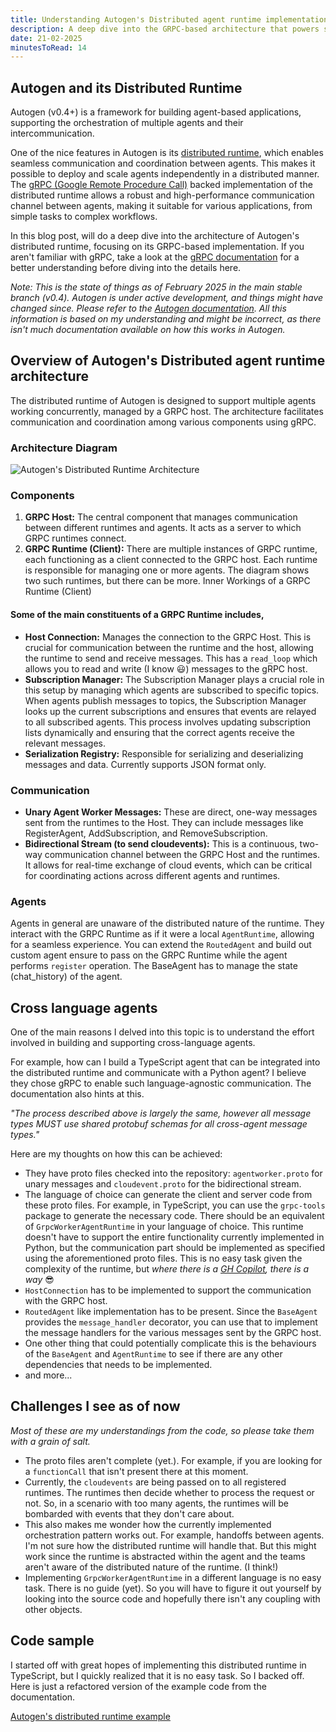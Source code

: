 ```yaml
---
title: Understanding Autogen's Distributed agent runtime implementation.
description: A deep dive into the GRPC-based architecture that powers seamless agent coordination and communication in Autogen.
date: 21-02-2025
minutesToRead: 14
---
```


## Autogen and its Distributed Runtime

Autogen (v0.4+) is a framework for building agent-based applications, supporting the orchestration of multiple agents and their intercommunication.

One of the nice features in Autogen is its [distributed runtime](https://microsoft.github.io/autogen/stable/user-guide/core-user-guide/framework/distributed-agent-runtime.html), which enables seamless communication and coordination between agents. This makes it possible to deploy and scale agents independently in a distributed manner. The [gRPC (Google Remote Procedure Call)](https://grpc.io) backed implementation of the distributed runtime allows a robust and high-performance communication channel between agents, making it suitable for various applications, from simple tasks to complex workflows.

In this blog post, will do a deep dive into the architecture of Autogen's distributed runtime, focusing on its GRPC-based implementation. If you aren't familiar with gRPC, take a look at the [gRPC documentation](https://grpc.io/docs/what-is-grpc/introduction/) for a better understanding before diving into the details here.

*Note: This is the state of things as of February 2025 in the main stable branch (v0.4). Autogen is under active development, and things might have changed since. Please refer to the [Autogen documentation](https://microsoft.github.io/autogen/stable). All this information is based on my understanding and might be incorrect, as there isn't much documentation available on how this works in Autogen.*

## Overview of Autogen's Distributed agent runtime architecture

The distributed runtime of Autogen is designed to support multiple agents working concurrently, managed by a GRPC host. The architecture facilitates communication and coordination among various components using gRPC. 

### Architecture Diagram

![Autogen's Distributed Runtime Architecture](/assets/posts/images/distributed-runtime/image-1.png)

### Components
1. **GRPC Host:** The central component that manages communication between different runtimes and agents. It acts as a server to which GRPC runtimes connect.
2. **GRPC Runtime (Client):** There are multiple instances of GRPC runtime, each functioning as a client connected to the GRPC host. Each runtime is responsible for managing one or more agents. The diagram shows two such runtimes, but there can be more.
Inner Workings of a GRPC Runtime (Client)

#### Some of the main constituents of a GRPC Runtime includes,

- **Host Connection:** Manages the connection to the GRPC Host. This is crucial for communication between the runtime and the host, allowing the runtime to send and receive messages. This has a `read_loop` which allows you to read and write (I know 😃) messages to the gRPC host.
- **Subscription Manager:** The Subscription Manager plays a crucial role in this setup by managing which agents are subscribed to specific topics. When agents publish messages to topics, the Subscription Manager looks up the current subscriptions and ensures that events are relayed to all subscribed agents. This process involves updating subscription lists dynamically and ensuring that the correct agents receive the relevant messages.
- **Serialization Registry:** Responsible for serializing and deserializing messages and data. Currently supports JSON format only.

### Communication
- **Unary Agent Worker Messages:** These are direct, one-way messages sent from the runtimes to the Host. They can include messages like RegisterAgent, AddSubscription, and RemoveSubscription.
- **Bidirectional Stream (to send cloudevents):** This is a continuous, two-way communication channel between the GRPC Host and the runtimes. It allows for real-time exchange of cloud events, which can be critical for coordinating actions across different agents and runtimes.

### Agents

Agents in general are unaware of the distributed nature of the runtime. They interact with the GRPC Runtime as if it were a local `AgentRuntime`, allowing for a seamless experience. You can extend the `RoutedAgent` and build out custom agent ensure to pass on the GRPC Runtime while the agent performs `register` operation. The BaseAgent has to manage the state (chat_history) of the agent. 


## Cross language agents

One of the main reasons I delved into this topic is to understand the effort involved in building and supporting cross-language agents.

For example, how can I build a TypeScript agent that can be integrated into the distributed runtime and communicate with a Python agent? I believe they chose gRPC to enable such language-agnostic communication. The documentation also hints at this.

*"The process described above is largely the same, however all message types MUST use shared protobuf schemas for all cross-agent message types."*

Here are my thoughts on how this can be achieved:

- They have proto files checked into the repository: `agentworker.proto` for unary messages and `cloudevent.proto` for the bidirectional stream.
- The language of choice can generate the client and server code from these proto files. For example, in TypeScript, you can use the `grpc-tools` package to generate the necessary code.
There should be an equivalent of `GrpcWorkerAgentRuntime` in your language of choice. This runtime doesn't have to support the entire functionality currently implemented in Python, but the communication part should be implemented as specified using the aforementioned proto files. This is no easy task given the complexity of the runtime, but *where there is a [GH Copilot](https://github.com/features/copilot), there is a way* 😎
- `HostConnection` has to be implemented to support the communication with the GRPC host.
- `RoutedAgent` like implementation has to be present. Since the `BaseAgent` provides the `message_handler` decorator, you can use that to implement the message handlers for the various messages sent by the GRPC host.
- One other thing that could potentially complicate this is the behaviours of the `BaseAgent` and `AgentRuntime` to see if there are any other dependencies that needs to be implemented.
- and more...

## Challenges I see as of now

*Most of these are my understandings from the code, so please take them with a grain of salt.*

- The proto files aren't complete (yet.). For example, if you are looking for a `functionCall` that isn't present there at this moment.
- Currently, the `cloudevents` are being passed on to all registered runtimes. The runtimes then decide whether to process the request or not. So, in a scenario with too many agents, the runtimes will be bombarded with events that they don't care about.
- This also makes me wonder how the currently implemented orchestration pattern works out. For example, handoffs between agents. I'm not sure how the distributed runtime will handle that. But this might work since the runtime is abstracted within the agent and the teams aren't aware of the distributed nature of the runtime. (I think!)
- Implementing `GrpcWorkerAgentRuntime` in a different language is no easy task. There is no guide (yet). So you will have to figure it out yourself by looking into the source code and hopefully there isn't any coupling with other objects.

## Code sample

I started off with great hopes of implementing this distributed runtime in TypeScript, but I quickly realized that it is no easy task. So I backed off. Here is just a refactored version of the example code from the documentation.

[Autogen's distributed runtime example](https://github.com/prasann/autogen-distributed-chat)
